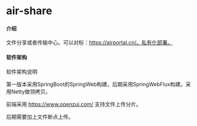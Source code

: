 # air-share

#### 介绍
文件分享或者传输中心。可以对标：https://airportal.cn/。私有化部署。

#### 软件架构
软件架构说明

第一版本采用SpringBoot的SpringWeb构建，后期采用SpringWebFlux构建。采用Netty做领拷贝。

前端采用 https://www.openzui.com/ 支持文件上传分片。

后期需要加上文件断点上传。
